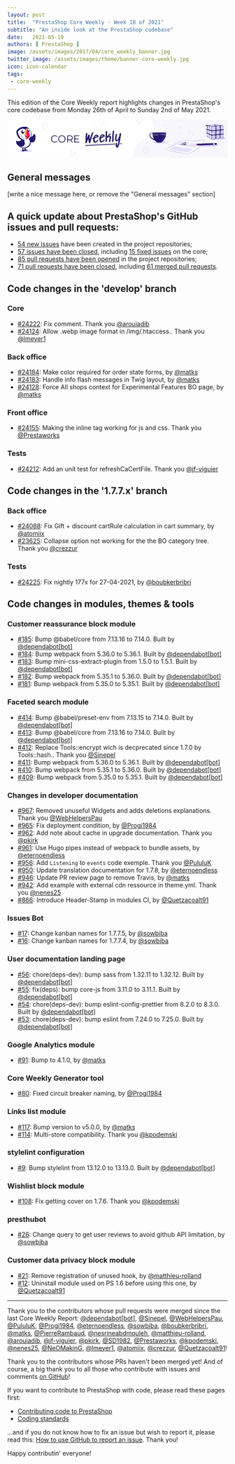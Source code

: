 ```yaml
---
layout: post
title:  "PrestaShop Core Weekly - Week 18 of 2021"
subtitle: "An inside look at the PrestaShop codebase"
date:   2021-05-10
authors: [ PrestaShop ]
image: /assets/images/2017/04/core_weekly_banner.jpg
twitter_image: /assets/images/theme/banner-core-weekly.jpg
icon: icon-calendar
tags:
 - core-weekly
---
```


This edition of the Core Weekly report highlights changes in PrestaShop's core codebase from Monday 26th of April to Sunday 2nd of May 2021.

![Core Weekly banner](/assets/images/2018/12/banner-core-weekly.jpg)

## General messages

[write a nice message here, or remove the "General messages" section]


## A quick update about PrestaShop's GitHub issues and pull requests:

- [54 new issues](https://github.com/search?q=org%3APrestaShop+is%3Apublic++-repo%3Aprestashop%2Fprestashop.github.io++is%3Aissue+created%3A2021-04-26..2021-05-02) have been created in the project repositories;
- [57 issues have been closed](https://github.com/search?q=org%3APrestaShop+is%3Apublic++-repo%3Aprestashop%2Fprestashop.github.io++is%3Aissue+closed%3A2021-04-26..2021-05-02), including [15 fixed issues](https://github.com/search?q=org%3APrestaShop+is%3Apublic++-repo%3Aprestashop%2Fprestashop.github.io++is%3Aissue+label%3Afixed+closed%3A2021-04-26..2021-05-02) on the core;
- [85 pull requests have been opened](https://github.com/search?q=org%3APrestaShop+is%3Apublic++-repo%3Aprestashop%2Fprestashop.github.io++is%3Apr+created%3A2021-04-26..2021-05-02) in the project repositories;
- [71 pull requests have been closed](https://github.com/search?q=org%3APrestaShop+is%3Apublic++-repo%3Aprestashop%2Fprestashop.github.io++is%3Apr+closed%3A2021-04-26..2021-05-02), including [61 merged pull requests](https://github.com/search?q=org%3APrestaShop+is%3Apublic++-repo%3Aprestashop%2Fprestashop.github.io++is%3Apr+merged%3A2021-04-26..2021-05-02).
        


## Code changes in the 'develop' branch


### Core
* [#24222](https://github.com/PrestaShop/PrestaShop/pull/24222): Fix comment. Thank you [@arouiadib](https://github.com/arouiadib)
* [#24124](https://github.com/PrestaShop/PrestaShop/pull/24124): Allow .webp image format in /img/.htaccess.. Thank you [@lmeyer1](https://github.com/lmeyer1)


### Back office
* [#24184](https://github.com/PrestaShop/PrestaShop/pull/24184): Make color required for order state forms, by [@matks](https://github.com/matks)
* [#24183](https://github.com/PrestaShop/PrestaShop/pull/24183): Handle info flash messages in Twig layout, by [@matks](https://github.com/matks)
* [#24128](https://github.com/PrestaShop/PrestaShop/pull/24128): Force All shops context for Experimental Features BO page, by [@matks](https://github.com/matks)


### Front office
* [#24155](https://github.com/PrestaShop/PrestaShop/pull/24155): Making the inline tag working for js and css. Thank you [@Prestaworks](https://github.com/Prestaworks)


### Tests
* [#24212](https://github.com/PrestaShop/PrestaShop/pull/24212): Add an unit test for refreshCaCertFile. Thank you [@jf-viguier](https://github.com/jf-viguier)


## Code changes in the '1.7.7.x' branch


### Back office
* [#24088](https://github.com/PrestaShop/PrestaShop/pull/24088): Fix Gift + discount cartRule calculation in cart summary, by [@atomiix](https://github.com/atomiix)
* [#23625](https://github.com/PrestaShop/PrestaShop/pull/23625): Collapse option not working for the the BO category tree. Thank you [@crezzur](https://github.com/crezzur)


### Tests
* [#24225](https://github.com/PrestaShop/PrestaShop/pull/24225): Fix nightly 177x for 27-04-2021, by [@boubkerbribri](https://github.com/boubkerbribri)


## Code changes in modules, themes & tools


### Customer reassurance block module
* [#185](https://github.com/PrestaShop/blockreassurance/pull/185): Bump @babel/core from 7.13.16 to 7.14.0. Built by [@dependabot[bot]](https://github.com/apps/dependabot)
* [#184](https://github.com/PrestaShop/blockreassurance/pull/184): Bump webpack from 5.36.0 to 5.36.1. Built by [@dependabot[bot]](https://github.com/apps/dependabot)
* [#183](https://github.com/PrestaShop/blockreassurance/pull/183): Bump mini-css-extract-plugin from 1.5.0 to 1.5.1. Built by [@dependabot[bot]](https://github.com/apps/dependabot)
* [#182](https://github.com/PrestaShop/blockreassurance/pull/182): Bump webpack from 5.35.1 to 5.36.0. Built by [@dependabot[bot]](https://github.com/apps/dependabot)
* [#181](https://github.com/PrestaShop/blockreassurance/pull/181): Bump webpack from 5.35.0 to 5.35.1. Built by [@dependabot[bot]](https://github.com/apps/dependabot)


### Faceted search module
* [#414](https://github.com/PrestaShop/ps_facetedsearch/pull/414): Bump @babel/preset-env from 7.13.15 to 7.14.0. Built by [@dependabot[bot]](https://github.com/apps/dependabot)
* [#413](https://github.com/PrestaShop/ps_facetedsearch/pull/413): Bump @babel/core from 7.13.16 to 7.14.0. Built by [@dependabot[bot]](https://github.com/apps/dependabot)
* [#412](https://github.com/PrestaShop/ps_facetedsearch/pull/412): Replace Tools::encrypt wich is decprecated since 1.7.0 by Tools::hash.. Thank you [@Sinepel](https://github.com/Sinepel)
* [#411](https://github.com/PrestaShop/ps_facetedsearch/pull/411): Bump webpack from 5.36.0 to 5.36.1. Built by [@dependabot[bot]](https://github.com/apps/dependabot)
* [#410](https://github.com/PrestaShop/ps_facetedsearch/pull/410): Bump webpack from 5.35.1 to 5.36.0. Built by [@dependabot[bot]](https://github.com/apps/dependabot)
* [#409](https://github.com/PrestaShop/ps_facetedsearch/pull/409): Bump webpack from 5.35.0 to 5.35.1. Built by [@dependabot[bot]](https://github.com/apps/dependabot)


### Changes in developer documentation
* [#967](https://github.com/PrestaShop/docs/pull/967): Removed unuseful Widgets and adds deletions explanations. Thank you [@WebHelpersPau](https://github.com/WebHelpersPau)
* [#965](https://github.com/PrestaShop/docs/pull/965): Fix deployment condition, by [@Progi1984](https://github.com/Progi1984)
* [#962](https://github.com/PrestaShop/docs/pull/962): Add note about cache in upgrade documentation. Thank you [@pkirk](https://github.com/pkirk)
* [#961](https://github.com/PrestaShop/docs/pull/961): Use Hugo pipes instead of webpack to bundle assets, by [@eternoendless](https://github.com/eternoendless)
* [#956](https://github.com/PrestaShop/docs/pull/956): Add `Listening` to `events` code exemple. Thank you [@PululuK](https://github.com/PululuK)
* [#950](https://github.com/PrestaShop/docs/pull/950): Update translation documentation for 1.7.8, by [@eternoendless](https://github.com/eternoendless)
* [#946](https://github.com/PrestaShop/docs/pull/946): Update PR review page to remove Travis, by [@matks](https://github.com/matks)
* [#942](https://github.com/PrestaShop/docs/pull/942): Add example with external cdn ressource in theme.yml. Thank you [@nenes25](https://github.com/nenes25)
* [#866](https://github.com/PrestaShop/docs/pull/866): Introduce Header-Stamp in modules CI, by [@Quetzacoalt91](https://github.com/Quetzacoalt91)


### Issues Bot
* [#17](https://github.com/PrestaShop/issuebot/pull/17): Change kanban names for 1.7.7.5, by [@sowbiba](https://github.com/sowbiba)
* [#16](https://github.com/PrestaShop/issuebot/pull/16): Change kanban names for 1.7.7.4, by [@sowbiba](https://github.com/sowbiba)


### User documentation landing page
* [#56](https://github.com/PrestaShop/user-documentation-landing/pull/56): chore(deps-dev): bump sass from 1.32.11 to 1.32.12. Built by [@dependabot[bot]](https://github.com/apps/dependabot)
* [#55](https://github.com/PrestaShop/user-documentation-landing/pull/55): fix(deps): bump core-js from 3.11.0 to 3.11.1. Built by [@dependabot[bot]](https://github.com/apps/dependabot)
* [#54](https://github.com/PrestaShop/user-documentation-landing/pull/54): chore(deps-dev): bump eslint-config-prettier from 8.2.0 to 8.3.0. Built by [@dependabot[bot]](https://github.com/apps/dependabot)
* [#53](https://github.com/PrestaShop/user-documentation-landing/pull/53): chore(deps-dev): bump eslint from 7.24.0 to 7.25.0. Built by [@dependabot[bot]](https://github.com/apps/dependabot)


### Google Analytics module
* [#91](https://github.com/PrestaShop/ps_googleanalytics/pull/91): Bump to 4.1.0, by [@matks](https://github.com/matks)


### Core Weekly Generator tool
* [#80](https://github.com/PrestaShop/core-weekly-generator/pull/80): Fixed circuit breaker naming, by [@Progi1984](https://github.com/Progi1984)


### Links list module
* [#117](https://github.com/PrestaShop/ps_linklist/pull/117): Bump version to v5.0.0, by [@matks](https://github.com/matks)
* [#114](https://github.com/PrestaShop/ps_linklist/pull/114): Multi-store compatibility. Thank you [@kpodemski](https://github.com/kpodemski)


### stylelint configuration
* [#9](https://github.com/PrestaShop/stylelint-config/pull/9): Bump stylelint from 13.12.0 to 13.13.0. Built by [@dependabot[bot]](https://github.com/apps/dependabot)


### Wishlist block module
* [#108](https://github.com/PrestaShop/blockwishlist/pull/108): Fix getting cover on 1.7.6. Thank you [@kpodemski](https://github.com/kpodemski)


### presthubot
* [#26](https://github.com/PrestaShop/presthubot/pull/26): Change query to get user reviews to avoid github API limitation, by [@sowbiba](https://github.com/sowbiba)


### Customer data privacy block module
* [#21](https://github.com/PrestaShop/ps_dataprivacy/pull/21): Remove registration of unused hook, by [@matthieu-rolland](https://github.com/matthieu-rolland)
* [#12](https://github.com/PrestaShop/ps_dataprivacy/pull/12): Uninstall module used on PS 1.6 before using this one, by [@Quetzacoalt91](https://github.com/Quetzacoalt91)


<hr />

Thank you to the contributors whose pull requests were merged since the last Core Weekly Report: [@dependabot[bot]](https://github.com/apps/dependabot), [@Sinepel](https://github.com/Sinepel), [@WebHelpersPau](https://github.com/WebHelpersPau), [@PululuK](https://github.com/PululuK), [@Progi1984](https://github.com/Progi1984), [@eternoendless](https://github.com/eternoendless), [@sowbiba](https://github.com/sowbiba), [@boubkerbribri](https://github.com/boubkerbribri), [@matks](https://github.com/matks), [@PierreRambaud](https://github.com/PierreRambaud), [@nesrineabdmouleh](https://github.com/nesrineabdmouleh), [@matthieu-rolland](https://github.com/matthieu-rolland), [@arouiadib](https://github.com/arouiadib), [@jf-viguier](https://github.com/jf-viguier), [@pkirk](https://github.com/pkirk), [@SD1982](https://github.com/SD1982), [@Prestaworks](https://github.com/Prestaworks), [@kpodemski](https://github.com/kpodemski), [@nenes25](https://github.com/nenes25), [@NeOMakinG](https://github.com/NeOMakinG), [@lmeyer1](https://github.com/lmeyer1), [@atomiix](https://github.com/atomiix), [@crezzur](https://github.com/crezzur), [@Quetzacoalt91](https://github.com/Quetzacoalt91)!

Thank you to the contributors whose PRs haven't been merged yet! And of course, a big thank you to all those who contribute with issues and comments [on GitHub](https://github.com/PrestaShop/PrestaShop)!

If you want to contribute to PrestaShop with code, please read these pages first:

 * [Contributing code to PrestaShop](https://devdocs.prestashop.com/1.7/contribute/contribution-guidelines/)
 * [Coding standards](https://devdocs.prestashop.com/1.7/development/coding-standards/)

...and if you do not know how to fix an issue but wish to report it, please read this: [How to use GitHub to report an issue](https://devdocs.prestashop.com/1.7/contribute/contribute-reporting-issues/). Thank you!

Happy contributin' everyone!

